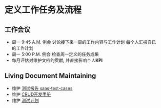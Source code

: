 # 定义工作任务及流程

## 工作会议

- 周一 9:45 A.M. 例会 讨论接下来一周的工作内容与工作计划
   每个人汇报自已的工作计划
- 周一 5:00 P.M. 例会 检查周一定义的任务成果
- 每月评估对维护文档的贡献, 并直接影响个人**KPI**

## Living Document Maintaining
 
- 维护 [测试报告 saas-test-cases](https://github.com/zelejs/saas-test-cases) 
- 维护 [CRUD开发手册](https://github.com/kequandian/dev_docs/blob/master/CRUD%E5%BC%80%E5%8F%91%E6%89%8B%E5%86%8C.md)
- 维护 [测试计划](https://github.com/kequandian/dev_docs/blob/master/%E6%B5%8B%E8%AF%95%E8%AE%A1%E5%88%92.md)
